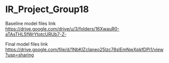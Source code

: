 # IR_Project_Group18

Baseline model files link
https://drive.google.com/drive/u/3/folders/16XwauR0-aTAsTHL5fWrYtotcURUb7-Z-

Final model files link
https://drive.google.com/file/d/1NbKlZcIaneo25lzc78sIEmNwXpkfDPi1/view?usp=sharing
